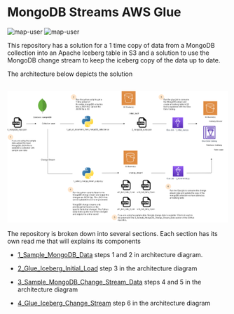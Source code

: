 # MongoDB Streams AWS Glue

<img width="85" alt="map-user" src="https://img.shields.io/badge/views-1660-green"> <img width="125" alt="map-user" src="https://img.shields.io/badge/unique visits-249-green">

This repository has a solution for a 1 time copy of data from a MongoDB collection into an Apache Iceberg table in S3 and a solution to use the MongoDB change stream to keep the iceberg copy of the data up to date.

The architecture below depicts the solution

<br>

<img width="1000" alt="map-user" src="https://github.com/ev2900/MongoDB_Streams_Glue_Iceberg/blob/main/0_Architecture/mongoDB_glue_iceberg_architecture.png">

The repository is broken down into several sections. Each section has its own read me that will explains its components

* [1_Sample_MongoDB_Data](https://github.com/ev2900/MongoDB_Streams_Glue_Iceberg/tree/main/1_Sample_MongoDB_Data) steps 1 and 2 in architecture diagram.

* [2_Glue_Iceberg_Initial_Load](https://github.com/ev2900/MongoDB_Streams_Glue_Iceberg/tree/main/2_Glue_Iceberg_Initial_Load) step 3 in the architecture diagram

* [3_Sample_MongoDB_Change_Stream_Data](https://github.com/ev2900/MongoDB_Streams_Glue_Iceberg/tree/main/2_Glue_Iceberg_Initial_Load) steps 4 and 5 in the architecture diagram

* [4_Glue_Iceberg_Change_Stream](https://github.com/ev2900/MongoDB_Streams_Glue_Iceberg/tree/main/2_Glue_Iceberg_Initial_Load) step 6 in the architecture diagram
